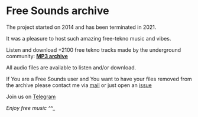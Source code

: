 # Free Sounds archive

The project started on 2014 and has been terminated in 2021. 

It was a pleasure to host such amazing free-tekno music and vibes.

Listen and download +2100 free tekno tracks made by the underground community: **[MP3 archive](https://mp3.freeundergroundtekno.org/)**

All audio files are available to listen and/or download.

If You are a Free Sounds user and You want to have your files removed from the archive please contact me via [mail](mailto:fabrizio.salmi@gmail.com?subject=FreeSounds_Removal_Request) or just open an [issue](https://github.com/fabriziosalmi/freesounds-archive/issues) 

Join us on [Telegram](https://t.me/freeundergroundtekno)

_Enjoy free music ^_^_
